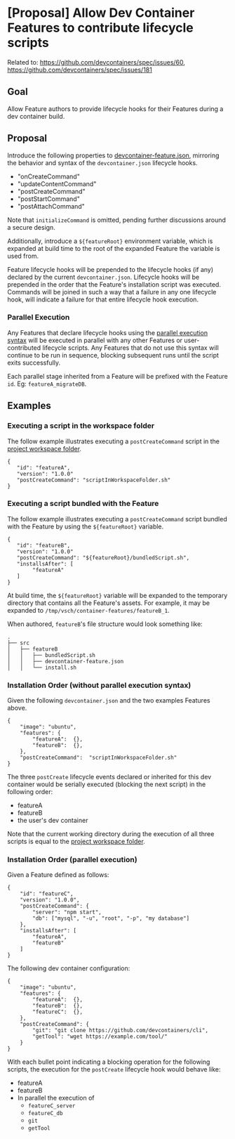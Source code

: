 # [Proposal] Allow Dev Container Features to contribute lifecycle scripts

Related to: https://github.com/devcontainers/spec/issues/60, https://github.com/devcontainers/spec/issues/181

## Goal

Allow Feature authors to provide lifecycle hooks for their Features during a dev container build.

## Proposal

 Introduce the following properties to [devcontainer-feature.json](https://containers.dev/implementors/features/#devcontainer-feature-json-properties), mirroring the behavior and syntax of the `devcontainer.json` lifecycle hooks.

- "onCreateCommand"
- "updateContentCommand"
- "postCreateCommand"
- "postStartCommand"
- "postAttachCommand"

Note that `initializeCommand` is omitted, pending further discussions around a secure design.

Additionally, introduce a `${featureRoot}` environment variable, which is expanded at build time to the root of the expanded Feature the variable is used from.  

Feature lifecycle hooks will be prepended to the lifecycle hooks (if any) declared by the current `devcontainer.json`. Lifecycle hooks will be prepended in the order that the Feature's installation script was executed.  Commands will be joined in such a way that a failure in any one lifecycle hook, will indicate a failure for that entire lifecycle hook execution.

### Parallel Execution

Any Features that declare lifecycle hooks using the [parallel execution syntax](https://containers.dev/implementors/spec/#parallel-exec) will be executed in parallel with any other Features or user-contributed lifecycle scripts. Any Features that do not use this syntax will continue to be run in sequence, blocking subsequent runs until the script exits successfully.

Each parallel stage inherited from a Feature will be prefixed with the Feature `id`. Eg: `featureA_migrateDB`.

## Examples


### Executing a script in the workspace folder

The follow example illustrates executing a `postCreateCommand` script in the [project workspace folder](https://containers.dev/implementors/spec/#project-workspace-folder).  

```jsonc
{
   "id": "featureA",
   "version": "1.0.0"
   "postCreateCommand": "scriptInWorkspaceFolder.sh"
}

```

### Executing a script bundled with the Feature

The follow example illustrates executing a `postCreateCommand` script bundled with the Feature by using the `${featureRoot}` variable.

```jsonc
{
   "id": "featureB",
   "version": "1.0.0"
   "postCreateCommand": "${featureRoot}/bundledScript.sh",
   "installsAfter": [
        "featureA"
   ]
}
```

At build time, the `${featureRoot}` variable will be expanded to the temporary directory that contains all the Feature's assets.  For example, it may be expanded to `/tmp/vsch/container-features/featureB_1`.

When authored, `featureB`'s file structure would look something like:

```
.
├── src
│   ├── featureB
│   │   ├── bundledScript.sh
│   │   ├── devcontainer-feature.json
│   │   └── install.sh
```

### Installation Order (without parallel execution syntax)

Given the following `devcontainer.json` and the two examples Features above.

```jsonc
{
    "image": "ubuntu",
    "features": {
        "featureA":  {},
        "featureB":  {},
    },
    "postCreateCommand":  "scriptInWorkspaceFolder.sh"
}
```

The three `postCreate` lifecycle events declared or inherited for this dev container would be serially executed (blocking the next script) in the following order:

- featureA
- featureB
- the user's dev container

Note that the current working directory during the execution of all three scripts is equal to the  [project workspace folder](https://containers.dev/implementors/spec/#project-workspace-folder).

### Installation Order (parallel execution)

Given a Feature defined as follows:

```jsonc
{
    "id": "featureC",
    "version": "1.0.0",
    "postCreateCommand": {
        "server": "npm start",
        "db": ["mysql", "-u", "root", "-p", "my database"]
    },
    "installsAfter": [
        "featureA",
        "featureB"
    ]
}
```

The following dev container configuration:

```jsonc
{
    "image": "ubuntu",
    "features": {
        "featureA":  {},
        "featureB":  {},
        "featureC":  {},
    },
    "postCreateCommand": {
        "git": "git clone https://github.com/devcontainers/cli",
        "getTool": "wget https://example.com/tool/"
    }
}
```

With each bullet point indicating a blocking operation for the following scripts, the execution for the `postCreate` lifecycle hook would behave like:

- featureA
- featureB
- In parallel the execution of 
    - `featureC_server`
    - `featureC_db` 
    - `git`
    - `getTool`